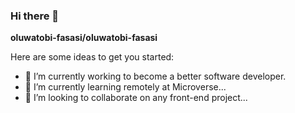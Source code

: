 ### Hi there 👋

**oluwatobi-fasasi/oluwatobi-fasasi**

Here are some ideas to get you started:

- 🔭 I’m currently working to become a better software developer.
- 🌱 I’m currently learning remotely at Microverse...
- 👯 I’m looking to collaborate on any front-end project...
